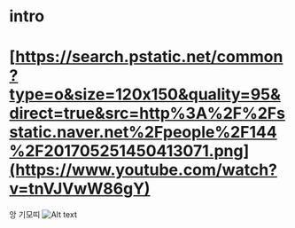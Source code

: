 # intro


# [https://search.pstatic.net/common?type=o&size=120x150&quality=95&direct=true&src=http%3A%2F%2Fsstatic.naver.net%2Fpeople%2F144%2F201705251450413071.png](https://www.youtube.com/watch?v=tnVJVwW86gY)
앙 기모띠
![Alt text](/path/to/img.jpg)
